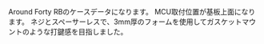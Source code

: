 Around Forty RBのケースデータになります。 
MCU取付位置が基板上面になります。
ネジとスペーサーレスで、3mm厚のフォームを使用してガスケットマウントのような打鍵感を目指しました。
